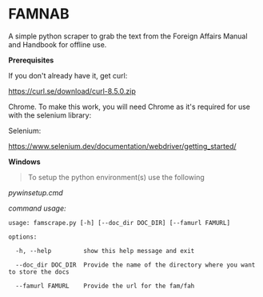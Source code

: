# FAMNAB
A simple python scraper to grab the text from the Foreign Affairs Manual and Handbook for offline use.

**Prerequisites**

If you don't already have it, get curl:

https://curl.se/download/curl-8.5.0.zip

Chrome.  To make this work, you will need Chrome as it's required for use with the selenium library:

Selenium:

https://www.selenium.dev/documentation/webdriver/getting_started/

**Windows**

>To setup the python environment(s) use the following

*pywinsetup.cmd*

*command usage:*

`usage: famscrape.py [-h] [--doc_dir DOC_DIR] [--famurl FAMURL]`

`options:`

`  -h, --help         show this help message and exit`

`  --doc_dir DOC_DIR  Provide the name of the directory where you want to store the docs`

`  --famurl FAMURL    Provide the url for the fam/fah`

